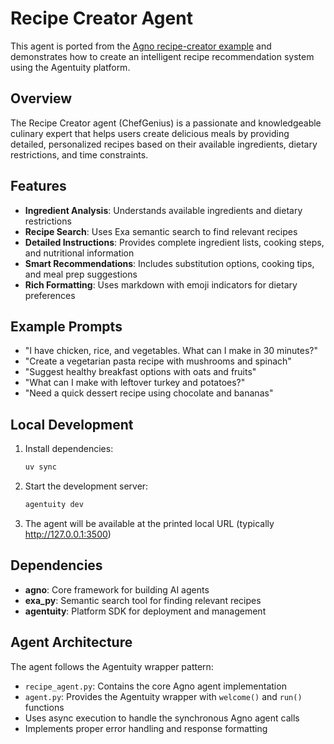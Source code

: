 # Recipe Creator Agent

This agent is ported from the [Agno recipe-creator example](https://docs.agno.com/examples/use-cases/agents/recipe-creator) and demonstrates how to create an intelligent recipe recommendation system using the Agentuity platform.

## Overview

The Recipe Creator agent (ChefGenius) is a passionate and knowledgeable culinary expert that helps users create delicious meals by providing detailed, personalized recipes based on their available ingredients, dietary restrictions, and time constraints.

## Features

- **Ingredient Analysis**: Understands available ingredients and dietary restrictions
- **Recipe Search**: Uses Exa semantic search to find relevant recipes
- **Detailed Instructions**: Provides complete ingredient lists, cooking steps, and nutritional information
- **Smart Recommendations**: Includes substitution options, cooking tips, and meal prep suggestions
- **Rich Formatting**: Uses markdown with emoji indicators for dietary preferences

## Example Prompts

- "I have chicken, rice, and vegetables. What can I make in 30 minutes?"
- "Create a vegetarian pasta recipe with mushrooms and spinach"
- "Suggest healthy breakfast options with oats and fruits"
- "What can I make with leftover turkey and potatoes?"
- "Need a quick dessert recipe using chocolate and bananas"

## Local Development

1. Install dependencies:
   ```bash
   uv sync
   ```

2. Start the development server:
   ```bash
   agentuity dev
   ```

3. The agent will be available at the printed local URL (typically http://127.0.0.1:3500)

## Dependencies

- **agno**: Core framework for building AI agents
- **exa_py**: Semantic search tool for finding relevant recipes
- **agentuity**: Platform SDK for deployment and management

## Agent Architecture

The agent follows the Agentuity wrapper pattern:
- `recipe_agent.py`: Contains the core Agno agent implementation
- `agent.py`: Provides the Agentuity wrapper with `welcome()` and `run()` functions
- Uses async execution to handle the synchronous Agno agent calls
- Implements proper error handling and response formatting
